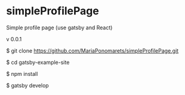 # simpleProfilePage
Simple profile page (use gatsby and React)

v 0.0.1

$ git clone https://github.com/MariaPonomarets/simpleProfilePage.git

$ cd gatsby-example-site

$ npm install

$ gatsby develop
